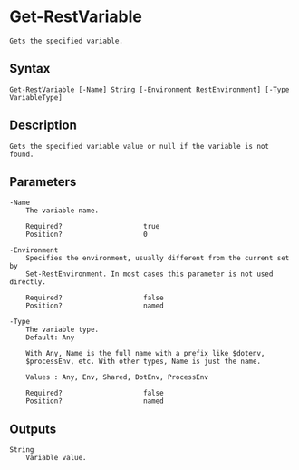 # Get-RestVariable

```text
Gets the specified variable.
```

## Syntax

```text
Get-RestVariable [-Name] String [-Environment RestEnvironment] [-Type VariableType]
```

## Description

```text
Gets the specified variable value or null if the variable is not found.
```

## Parameters

```text
-Name
    The variable name.
    
    Required?                    true
    Position?                    0
```

```text
-Environment
    Specifies the environment, usually different from the current set by
    Set-RestEnvironment. In most cases this parameter is not used directly.
    
    Required?                    false
    Position?                    named
```

```text
-Type
    The variable type.
    Default: Any
    
    With Any, Name is the full name with a prefix like $dotenv,
    $processEnv, etc. With other types, Name is just the name.
    
    Values : Any, Env, Shared, DotEnv, ProcessEnv
    
    Required?                    false
    Position?                    named
```

## Outputs

```text
String
    Variable value.
```
